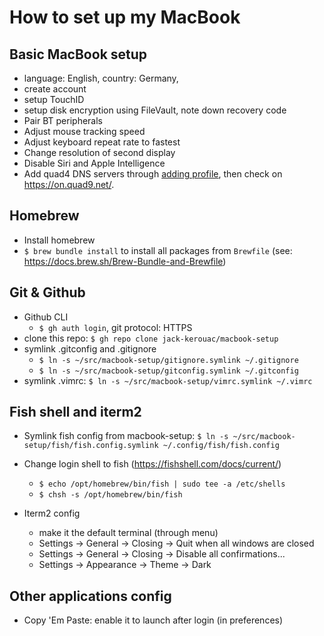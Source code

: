 # How to set up my MacBook

## Basic MacBook setup
- language: English, country: Germany,
- create account
- setup TouchID
- setup disk encryption using FileVault, note down recovery code
- Pair BT peripherals
- Adjust mouse tracking speed
- Adjust keyboard repeat rate to fastest
- Change resolution of second display
- Disable Siri and Apple Intelligence
- Add quad4 DNS servers through [adding profile](https://docs.quad9.net/Setup_Guides/MacOS/Big_Sur_and_later_%28Encrypted%29/), then check on https://on.quad9.net/.

## Homebrew
- Install homebrew
- `$ brew bundle install` to install all packages from `Brewfile` (see: https://docs.brew.sh/Brew-Bundle-and-Brewfile)

## Git & Github
- Github CLI
  - `$ gh auth login`, git protocol: HTTPS
- clone this repo: `$ gh repo clone jack-kerouac/macbook-setup`
- symlink .gitconfig and .gitignore
  - `$ ln -s ~/src/macbook-setup/gitignore.symlink ~/.gitignore`
  - `$ ln -s ~/src/macbook-setup/gitconfig.symlink ~/.gitconfig`
- symlink .vimrc: `$ ln -s ~/src/macbook-setup/vimrc.symlink ~/.vimrc`

## Fish shell and iterm2
- Symlink fish config from macbook-setup: `$ ln -s ~/src/macbook-setup/fish/fish.config.symlink ~/.config/fish/fish.config`
- Change login shell to fish (https://fishshell.com/docs/current/)
  - `$ echo /opt/homebrew/bin/fish | sudo tee -a /etc/shells`
  - `$ chsh -s /opt/homebrew/bin/fish`

- Iterm2 config
  - make it the default terminal (through menu)
  - Settings -> General -> Closing -> Quit when all windows are closed
  - Settings -> General -> Closing -> Disable all confirmations...
  - Settings -> Appearance -> Theme -> Dark

## Other applications config
- Copy 'Em Paste: enable it to launch after login (in preferences)

